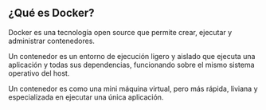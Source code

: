 ## ¿Qué es Docker?

Docker es una tecnología open source que permite crear, ejecutar y administrar contenedores.

Un contenedor es un entorno de ejecución ligero y aislado que ejecuta una aplicación y todas sus dependencias, funcionando sobre el mismo sistema operativo del host.

Un contenedor es como una mini máquina virtual, pero más rápida, liviana y especializada en ejecutar una única aplicación.

